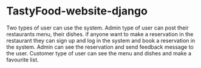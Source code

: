 # TastyFood-website-django
Two types of user can use the system. Admin type of user can post their restaurants menu, their dishes. if anyone want to make a reservation in the restaurant 
they can sign up and log in the system and book a reservation in the system. Admin can see the reservation and send feedback message to the user.
Customer type of user can see the menu and dishes and make a favourite list.
